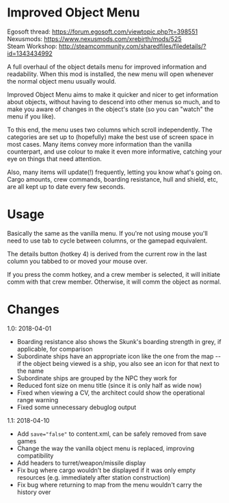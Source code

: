# Improved Object Menu
Egosoft thread: https://forum.egosoft.com/viewtopic.php?t=398551  
Nexusmods: https://www.nexusmods.com/xrebirth/mods/525  
Steam Workshop: http://steamcommunity.com/sharedfiles/filedetails/?id=1343434992

A full overhaul of the object details menu for improved information and readability. When this mod is installed, the new menu will open whenever the normal object menu usually would.

Improved Object Menu aims to make it quicker and nicer to get information about objects, without having to descend into other menus so much, and to make you aware of changes in the object's state (so you can "watch" the menu if you like).

To this end, the menu uses two columns which scroll independently. The categories are set up to (hopefully) make the best use of screen space in most cases. Many items convey more information than the vanilla counterpart, and use colour to make it even more informative, catching your eye on things that need attention.

Also, many items will update(!) frequently, letting you know what's going on. Cargo amounts, crew commands, boarding resistance, hull and shield, etc, are all kept up to date every few seconds.

# Usage
Basically the same as the vanilla menu. If you're not using mouse you'll need to use tab to cycle between columns, or the gamepad equivalent.

The details button (hotkey 4) is derived from the current row in the last column you tabbed to or moved your mouse over.

If you press the comm hotkey, and a crew member is selected, it will initiate comm with that crew member. Otherwise, it will comm the object as normal.

# Changes
  1.0: 2018-04-01
- Boarding resistance also shows the Skunk's boarding strength in grey, if applicable, for comparison
- Subordinate ships have an appropriate icon like the one from the map -- if the object being viewed is a ship, you also see an icon for that next to the name
- Subordinate ships are grouped by the NPC they work for
- Reduced font size on menu title (since it is only half as wide now)
- Fixed when viewing a CV, the architect could show the operational range warning
- Fixed some unnecessary debuglog output

 1.1: 2018-04-10
- Add `save="false"` to content.xml, can be safely removed from save games
- Change the way the vanilla object menu is replaced, improving compatibility
- Add headers to turret/weapon/missile display
- Fix bug where cargo wouldn't be displayed if it was only empty resources (e.g. immediately after station construction)
- Fix bug where returning to map from the menu wouldn't carry the history over
